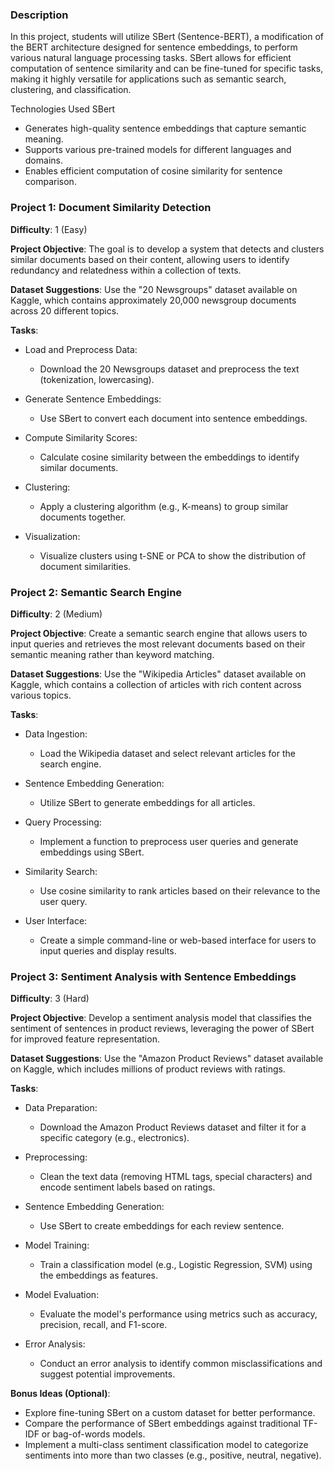### Description

In this project, students will utilize SBert (Sentence-BERT), a modification of the BERT architecture designed for sentence embeddings, to perform various natural language processing tasks. SBert allows for efficient computation of sentence similarity and can be fine-tuned for specific tasks, making it highly versatile for applications such as semantic search, clustering, and classification.

Technologies Used
SBert

- Generates high-quality sentence embeddings that capture semantic meaning.
- Supports various pre-trained models for different languages and domains.
- Enables efficient computation of cosine similarity for sentence comparison.

### Project 1: **Document Similarity Detection**

**Difficulty**: 1 (Easy)

**Project Objective**: The goal is to develop a system that detects and clusters similar documents based on their content, allowing users to identify redundancy and relatedness within a collection of texts.

**Dataset Suggestions**: Use the "20 Newsgroups" dataset available on Kaggle, which contains approximately 20,000 newsgroup documents across 20 different topics.

**Tasks**:
- Load and Preprocess Data:
  - Download the 20 Newsgroups dataset and preprocess the text (tokenization, lowercasing).
  
- Generate Sentence Embeddings:
  - Use SBert to convert each document into sentence embeddings.

- Compute Similarity Scores:
  - Calculate cosine similarity between the embeddings to identify similar documents.

- Clustering:
  - Apply a clustering algorithm (e.g., K-means) to group similar documents together.

- Visualization:
  - Visualize clusters using t-SNE or PCA to show the distribution of document similarities.

### Project 2: **Semantic Search Engine**

**Difficulty**: 2 (Medium)

**Project Objective**: Create a semantic search engine that allows users to input queries and retrieves the most relevant documents based on their semantic meaning rather than keyword matching.

**Dataset Suggestions**: Use the "Wikipedia Articles" dataset available on Kaggle, which contains a collection of articles with rich content across various topics.

**Tasks**:
- Data Ingestion:
  - Load the Wikipedia dataset and select relevant articles for the search engine.

- Sentence Embedding Generation:
  - Utilize SBert to generate embeddings for all articles.

- Query Processing:
  - Implement a function to preprocess user queries and generate embeddings using SBert.

- Similarity Search:
  - Use cosine similarity to rank articles based on their relevance to the user query.

- User Interface:
  - Create a simple command-line or web-based interface for users to input queries and display results.

### Project 3: **Sentiment Analysis with Sentence Embeddings**

**Difficulty**: 3 (Hard)

**Project Objective**: Develop a sentiment analysis model that classifies the sentiment of sentences in product reviews, leveraging the power of SBert for improved feature representation.

**Dataset Suggestions**: Use the "Amazon Product Reviews" dataset available on Kaggle, which includes millions of product reviews with ratings.

**Tasks**:
- Data Preparation:
  - Download the Amazon Product Reviews dataset and filter it for a specific category (e.g., electronics).

- Preprocessing:
  - Clean the text data (removing HTML tags, special characters) and encode sentiment labels based on ratings.

- Sentence Embedding Generation:
  - Use SBert to create embeddings for each review sentence.

- Model Training:
  - Train a classification model (e.g., Logistic Regression, SVM) using the embeddings as features.

- Model Evaluation:
  - Evaluate the model's performance using metrics such as accuracy, precision, recall, and F1-score.

- Error Analysis:
  - Conduct an error analysis to identify common misclassifications and suggest potential improvements.

**Bonus Ideas (Optional)**: 
- Explore fine-tuning SBert on a custom dataset for better performance.
- Compare the performance of SBert embeddings against traditional TF-IDF or bag-of-words models.
- Implement a multi-class sentiment classification model to categorize sentiments into more than two classes (e.g., positive, neutral, negative).

